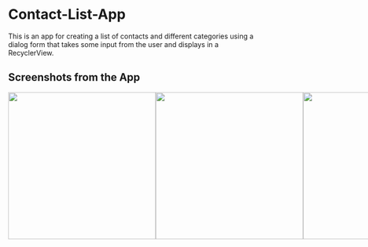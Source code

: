 # Contact-List-App
This is an app for creating a list of contacts and different categories using a dialog form that takes some input from the user and displays in a RecyclerView.


## Screenshots from the App
<div style="display: flex">
<img src="https://user-images.githubusercontent.com/61974682/119010035-910be280-b98b-11eb-8fc4-f35a976d21f2.png" width="300px"/>
<img src="https://user-images.githubusercontent.com/61974682/119010031-8fdab580-b98b-11eb-88ba-7ffd0e62cf9b.png" width="300px"/>
<img src="https://user-images.githubusercontent.com/61974682/119010019-8e10f200-b98b-11eb-99a3-ac9852bbd3b3.png" width="300px"/>
<img src="https://user-images.githubusercontent.com/61974682/119010010-8cdfc500-b98b-11eb-8516-49231b8b2af1.png" width="300px"/>
<img src="https://user-images.githubusercontent.com/61974682/119009993-89e4d480-b98b-11eb-911f-49d94ae13f58.png" width="300px"/> 

</div>


